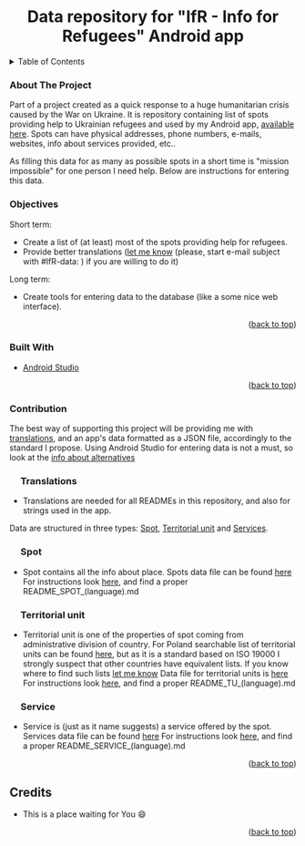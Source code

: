 <h1 align="center">Data repository for "IfR - Info for Refugees" Android app</h1>

<!-- TABLE OF CONTENTS -->
<details>
  <summary>Table of Contents</summary>
  <ol>
    <li><a href="#about-the-project">About The Project</a></li>
    <li><a href="#objectives">Objectives</a></li>
    <li><a href="#built-with">Built With</a></li>
    <li><a href="#contribution">Contribution</a>
    <ol>
    <li><a href="#translations">Translations</a></li>
    <li><a href="#spot">Spot</a></li>
    <li><a href="#territorial-unit">Territorial unit</a></li>
    <li><a href="#service">Service</a></li>
    </ol></li>
    <li><a href="#credits">Credits</a></li>
  </ol>
</details>

<!-- ABOUT THE PROJECT -->

### About The Project

Part of a project created as a quick response to a huge humanitarian crisis caused by the War on Ukraine.
It is repository containing list of spots providing help to Ukrainian refugees and used by my Android app, [available here](https://play.google.com/store/apps/details?id=eu.adamgiergun.infoforukrainianrefugees). 
Spots can have physical addresses, phone numbers, e-mails, websites, info about services provided, etc..

 As filling this data for as many as possible spots in a short time is "mission impossible" for one person I need help.
Below are instructions for entering this data.

### Objectives

Short term:
* Create a list of (at least) most of the spots providing help for refugees.
* Provide better translations ([let me know](mailto:adam.giergun@gmail.com) (please, start e-mail subject with #IfR-data: ) if you are willing to do it)

Long term: 
* Create tools for entering data to the database (like a some nice web interface).

<p align="right">(<a href="#top">back to top</a>)</p>

### Built With

* [Android Studio](https://developer.android.com/studio)

<p align="right">(<a href="#top">back to top</a>)</p>

<!-- CONTRIBUTION -->

### Contribution

The best way of supporting this project will be providing me with <a href="#translations">translations</a>, and an app's data formatted as a JSON file, accordingly to the standard I propose.
Using Android Studio for entering data is not a must, so look at the [info about alternatives](https://github.com/AdamGiergun/IfR-data/issues/1)

### &nbsp;&nbsp;&nbsp;&nbsp; Translations
* Translations are needed for all READMEs in this repository, and also for strings used in the app.

Data are structured in three types: <a href="#spot">Spot</a>, <a href="#spot">Territorial unit</a> and <a href="#spot">Services</a>.

### &nbsp;&nbsp;&nbsp;&nbsp; Spot
* Spot contains all the info about place.
  Spots data file can be found [here](https://github.com/AdamGiergun/IfR-data/blob/main/data/spots.json)
  For instructions look [here](https://github.com/AdamGiergun/IfR-data/blob/main/data/), and find a proper README_SPOT_(language).md
  
### &nbsp;&nbsp;&nbsp;&nbsp; Territorial unit
* Territorial unit is one of the properties of spot coming from administrative division of country.
  For Poland searchable list of territorial units can be found [here](https://eteryt.stat.gov.pl/eTeryt/rejestr_teryt/udostepnianie_danych/baza_teryt/uzytkownicy_indywidualni/wyszukiwanie/wyszukiwanie.aspx?contrast=default),
  but as it is a standard based on ISO 19000 I strongly suspect that other countries have equivalent lists. 
  If you know where to find such lists [let me know](https://github.com/AdamGiergun/IfR-data/issues/2)
  Data file for territorial units is [here](https://github.com/AdamGiergun/IfR-data/blob/main/data/territorialUnits.json)
  For instructions look [here](https://github.com/AdamGiergun/IfR-data/blob/main/data/), and find a proper README_TU_(language).md

### &nbsp;&nbsp;&nbsp;&nbsp; Service  
* Service is (just as it name suggests) a service offered by the spot.
  Services data file can be found [here](https://github.com/AdamGiergun/IfR-data/blob/main/data/services.json)
  For instructions look [here](https://github.com/AdamGiergun/IfR-data/blob/main/data/), and find a proper README_SERVICE_(language).md
  
<p align="right">(<a href="#top">back to top</a>)</p>

<!-- ACKNOWLEDGMENTS -->

## Credits

* This is a place waiting for You :smile:

<p align="right">(<a href="#top">back to top</a>)</p>
